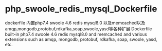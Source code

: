 # php_swoole_redis_mysql_Dockerfile
dockerfile 内置php7.4 swoole 4.6 redis mysql8.0 以及memcached以及amqp,mongodb,protobuf,rdkafka,soap,swoole,yasd等各种扩展 Dockerfile built-in php7.4 swoole 4.6 redis mysql8.0 and memcached and various extensions such as amqp, mongodb, protobuf, rdkafka, soap, swoole, yasd, etc.

